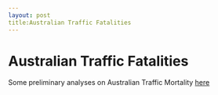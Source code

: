```yaml
---
layout: post
title:Australian Traffic Fatalities
---
```

# Australian Traffic Fatalities

Some preliminary analyses on Australian Traffic Mortality [here](https://rpubs.com/atomofjustice/australiantrafficmortality)
